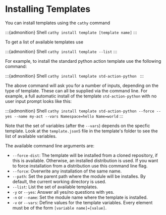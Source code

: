 # Installing Templates

You can install templates using the `cathy` command

:::{admonition} Shell
`cathy install template [template name]`
:::

To get a list of available templates use

:::{admonition} Shell
`cathy install template --list`
:::

For example, to install the standard python action template use the following command:

:::{admonition} Shell
`cathy install template std-action-python `
:::

The above command will ask you for a number of inputs, depending on the type of template. These can all be supplied via the command line. For example, a full automatic install of the template `std-action-python` with no user input prompt looks like this:

:::{admonition} Shell
`cathy install template std-action-python --force --yes --name my-act --vars Namespace=hello Name=world`
:::

Note that the set of variables (after the `--vars`) depends on the specfic template. Look at the `template.json5` file in the template's folder to see the list of available variables.

The available command line arguments are:

-   `--force-dist`: The template will be installed from a cloned repository, if this is available. Otherwise, an installed distribution is used. If you want to force installation from a distribution use this command line flag.
-   `--force`: Overwrite any installation of the same name.
-   `--path`: Set the parent path where the module will be installes. By default, the current working directory is used.
-   `--list`: List the set of available templates.
-   `-y` or `--yes`: Answer all yes/no questions with yes.
-   `-n` or `--name`: Set the module name where the template is installed.
-   `-v` or `--vars`: Define values for the template variables. Every element must be of the form `[variable name]=[value]`.
